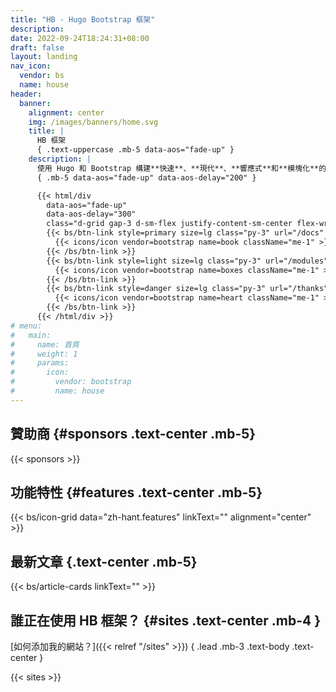 ```yaml
---
title: "HB - Hugo Bootstrap 框架"
description: 
date: 2022-09-24T18:24:31+08:00
draft: false
layout: landing
nav_icon:
  vendor: bs
  name: house
header:
  banner:
    alignment: center
    img: /images/banners/home.svg
    title: |
      HB 框架
      { .text-uppercase .mb-5 data-aos="fade-up" }
    description: |
      使用 Hugo 和 Bootstrap 構建**快速**、**現代**、**響應式**和**模塊化**的靜態網站。
      { .mb-5 data-aos="fade-up" data-aos-delay="200" }

      {{< html/div
        data-aos="fade-up"
        data-aos-delay="300"
        class="d-grid gap-3 d-sm-flex justify-content-sm-center flex-wrap" >}}
        {{< bs/btn-link style=primary size=lg class="py-3" url="/docs" >}}
          {{< icons/icon vendor=bootstrap name=book className="me-1" >}} 閱讀文檔
        {{< /bs/btn-link >}}
        {{< bs/btn-link style=light size=lg class="py-3" url="/modules" >}}
          {{< icons/icon vendor=bootstrap name=boxes className="me-1" >}} 模塊
        {{< /bs/btn-link >}}
        {{< bs/btn-link style=danger size=lg class="py-3" url="/thanks" >}}
          {{< icons/icon vendor=bootstrap name=heart className="me-1" >}} 致謝
        {{< /bs/btn-link >}}
      {{< /html/div >}}
# menu:
#   main:
#     name: 首頁
#     weight: 1
#     params:
#       icon:
#         vendor: bootstrap
#         name: house
---
```


## 贊助商 {#sponsors .text-center .mb-5}

{{< sponsors >}}

## 功能特性 {#features .text-center .mb-5}

{{< bs/icon-grid  data="zh-hant.features" linkText="" alignment="center" >}}

## 最新文章 {.text-center .mb-5}

{{< bs/article-cards linkText="" >}}

## 誰正在使用 HB 框架？ {#sites .text-center .mb-4 }

[如何添加我的網站？]({{< relref "/sites" >}})
{ .lead .mb-3 .text-body .text-center }

{{< sites >}}
